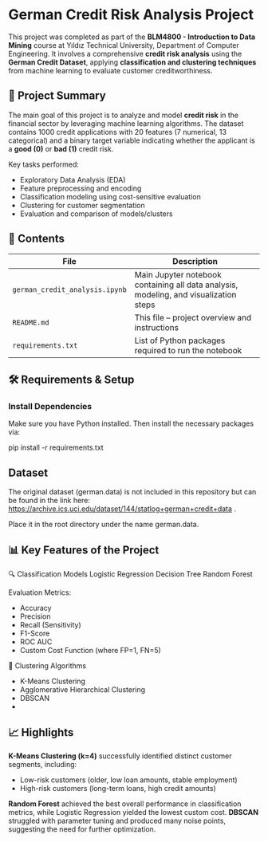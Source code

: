 # German Credit Risk Analysis Project

This project was completed as part of the **BLM4800 - Introduction to Data Mining** course at Yıldız Technical University, Department of Computer Engineering. It involves a comprehensive **credit risk analysis** using the **German Credit Dataset**, applying **classification and clustering techniques** from machine learning to evaluate customer creditworthiness.


## 🧾 Project Summary

The main goal of this project is to analyze and model **credit risk** in the financial sector by leveraging machine learning algorithms. The dataset contains 1000 credit applications with 20 features (7 numerical, 13 categorical) and a binary target variable indicating whether the applicant is a **good (0)** or **bad (1)** credit risk.

Key tasks performed:
- Exploratory Data Analysis (EDA)
- Feature preprocessing and encoding
- Classification modeling using cost-sensitive evaluation
- Clustering for customer segmentation
- Evaluation and comparison of models/clusters


## 📁 Contents

| File | Description |
|------|-------------|
| `german_credit_analysis.ipynb` | Main Jupyter notebook containing all data analysis, modeling, and visualization steps |
| `README.md` | This file – project overview and instructions |
| `requirements.txt` | List of Python packages required to run the notebook |


## 🛠️ Requirements & Setup

### Install Dependencies

Make sure you have Python installed. Then install the necessary packages via:

pip install -r requirements.txt

## Dataset
The original dataset (german.data) is not included in this repository but can be found in the link here: https://archive.ics.uci.edu/dataset/144/statlog+german+credit+data .

Place it in the root directory under the name german.data.

## 📊 Key Features of the Project
🔍 Classification Models
Logistic Regression
Decision Tree
Random Forest

Evaluation Metrics:
- Accuracy
- Precision
- Recall (Sensitivity)
- F1-Score
- ROC AUC
- Custom Cost Function (where FP=1, FN=5)

🧱 Clustering Algorithms
- K-Means Clustering
- Agglomerative Hierarchical Clustering
- DBSCAN
- 
## 📈 Highlights
**K-Means Clustering (k=4)** successfully identified distinct customer segments, including:
   - Low-risk customers (older, low loan amounts, stable employment)
   - High-risk customers (long-term loans, high credit amounts)
     
**Random Forest** achieved the best overall performance in classification metrics, while Logistic Regression yielded the lowest custom cost.
**DBSCAN** struggled with parameter tuning and produced many noise points, suggesting the need for further optimization.
